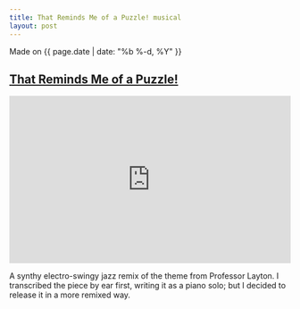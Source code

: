 ```yaml
---
title: That Reminds Me of a Puzzle! musical
layout: post
---
```

Made on {{ page.date | date: "%b %-d, %Y" }}
## [That Reminds Me of a Puzzle!]({{page.url}})

<iframe width="100%" height="300" scrolling="no" frameborder="no" allow="autoplay" src="https://w.soundcloud.com/player/?url=https%3A//api.soundcloud.com/tracks/300265639&color=%23ff5500&auto_play=false&hide_related=false&show_comments=true&show_user=true&show_reposts=false&show_teaser=true&visual=true"></iframe>

A synthy electro-swingy jazz remix of the theme from Professor Layton. I transcribed the piece by ear first, writing it as a piano solo; but I decided to release it in a more remixed way.

